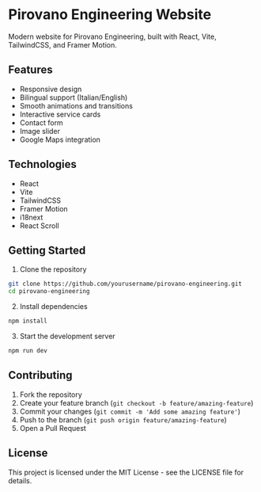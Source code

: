 # Pirovano Engineering Website

Modern website for Pirovano Engineering, built with React, Vite, TailwindCSS, and Framer Motion.

## Features

- Responsive design
- Bilingual support (Italian/English)
- Smooth animations and transitions
- Interactive service cards
- Contact form
- Image slider
- Google Maps integration

## Technologies

- React
- Vite
- TailwindCSS
- Framer Motion
- i18next
- React Scroll

## Getting Started

1. Clone the repository

```bash
git clone https://github.com/yourusername/pirovano-engineering.git
cd pirovano-engineering
```

2. Install dependencies

```bash
npm install
```

3. Start the development server

```bash
npm run dev
```

## Contributing

1. Fork the repository
2. Create your feature branch (`git checkout -b feature/amazing-feature`)
3. Commit your changes (`git commit -m 'Add some amazing feature'`)
4. Push to the branch (`git push origin feature/amazing-feature`)
5. Open a Pull Request

## License

This project is licensed under the MIT License - see the LICENSE file for details.
